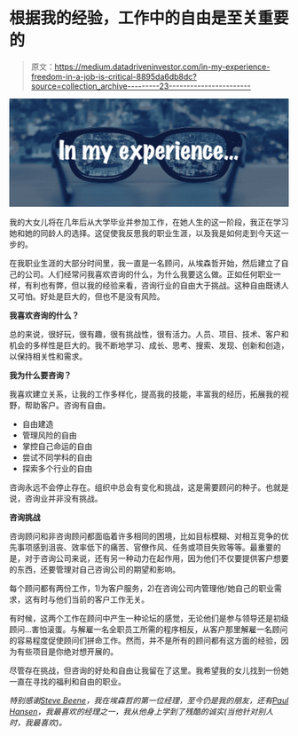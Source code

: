 # 根据我的经验，工作中的自由是至关重要的

> 原文：<https://medium.datadriveninvestor.com/in-my-experience-freedom-in-a-job-is-critical-8895da6db8dc?source=collection_archive---------23----------------------->

![](img/d7731d16dc5db052ac51fb0348ab3485.png)

我的大女儿将在几年后从大学毕业并参加工作，在她人生的这一阶段，我正在学习她和她的同龄人的选择。这促使我反思我的职业生涯，以及我是如何走到今天这一步的。

在我职业生涯的大部分时间里，我一直是一名顾问，从埃森哲开始，然后建立了自己的公司。人们经常问我喜欢咨询的什么，为什么我要这么做。正如任何职业一样，有利也有弊，但以我的经验来看，咨询行业的自由大于挑战。这种自由既诱人又可怕。好处是巨大的，但也不是没有风险。

**我喜欢咨询的什么？**

总的来说，很好玩，很有趣，很有挑战性，很有活力。人员、项目、技术、客户和机会的多样性是巨大的。我不断地学习、成长、思考、搜索、发现、创新和创造，以保持相关性和需求。

**我为什么要咨询？**

我喜欢建立关系，让我的工作多样化，提高我的技能，丰富我的经历，拓展我的视野，帮助客户。咨询有自由。

*   自由建造
*   管理风险的自由
*   掌控自己命运的自由
*   尝试不同学科的自由
*   探索多个行业的自由

咨询永远不会停止存在。组织中总会有变化和挑战，这是需要顾问的种子。也就是说，咨询业并非没有挑战。

**咨询挑战**

咨询顾问和非咨询顾问都面临着许多相同的困境，比如目标模糊、对相互竞争的优先事项感到沮丧、效率低下的痛苦、官僚作风、任务或项目失败等等。最重要的是，对于咨询公司来说，还有另一种动力在起作用，因为他们不仅要提供客户想要的东西，还要管理对自己咨询公司的期望和影响。

每个顾问都有两份工作，1)为客户服务，2)在咨询公司内管理他/她自己的职业需求，这有时与他们当前的客户工作无关。

有时候，这两个工作在顾问中产生一种论坛的感觉，无论他们是参与领导还是初级顾问…害怕滚蛋。与解雇一名全职员工所需的程序相反，从客户那里解雇一名顾问的容易程度促使顾问们拼命工作。然而，并不是所有的顾问都有这方面的经验，因为有些项目是你绝对想开展的。

尽管存在挑战，但咨询的好处和自由让我留在了这里。我希望我的女儿找到一份她一直在寻找的福利和自由的职业。

*特别感谢*[*Steve Beene*](https://www.linkedin.com/in/steve-beene-3320801/)*，我在埃森哲的第一位经理，至今仍是我的朋友，还有*[*Paul Hansen*](https://www.linkedin.com/in/paul-hansen-102a26/)*，我最喜欢的经理之一，我从他身上学到了残酷的诚实(当他针对别人时，我最喜欢)。*